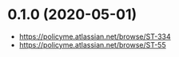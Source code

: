# 0.1.0 (2020-05-01)

* https://policyme.atlassian.net/browse/ST-334
* https://policyme.atlassian.net/browse/ST-55


